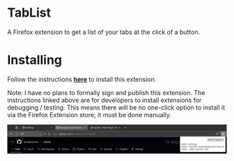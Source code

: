 # TabList
A Firefox extension to get a list of your tabs at the click of a button.

# Installing
Follow the instructions **[here](https://extensionworkshop.com/documentation/develop/temporary-installation-in-firefox/)** to install this extension.

Note: I have no plans to formally sign and publish this extension. The instructions linked above are for developers to install extensions for debugging / testing. This means there will be no one-click option to install it via the Firefox Extension store; it must be done manually.

![A picture demonstrating the pop-up menu of TabList.](./docs/picture.png)